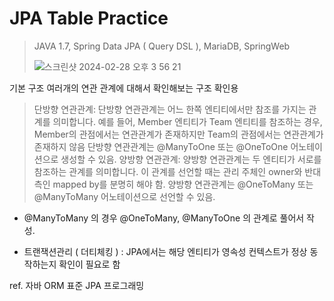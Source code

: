 # JPA Table Practice

> JAVA 1.7, Spring Data JPA ( Query DSL ), MariaDB, SpringWeb
>
> ![스크린샷 2024-02-28 오후 3 56 21](https://github.com/KyleDemian/jpaTablePractice/assets/11342191/385f31fb-5f9a-4e68-a1ac-ae26f2f8a55f)

기본 구조 여러개의 연관 관계에 대해서 확인해보는 구조 확인용

> 단방향 연관관계: 
단방향 연관관계는 어느 한쪽 엔티티에서만 참조를 가지는 관계를 의미합니다. 예를 들어, Member 엔티티가 Team 엔티티를 참조하는 경우, Member의 관점에서는 연관관계가 존재하지만 Team의 관점에서는 연관관계가 존재하지 않음
단방향 연관관계는 @ManyToOne 또는 @OneToOne 어노테이션으로 생성할 수 있음.
> 양방향 연관관계:
양방향 연관관계는 두 엔티티가 서로를 참조하는 관계를 의미합니다. 이 관계를 선언할 때는 관리 주체인 owner와 반대 측인 mapped by를 분명히 해야 함.
양방향 연관관계는 @OneToMany 또는 @ManyToMany 어노테이션으로 선언할 수 있음.

- @ManyToMany 의 경우 @OneToMany, @ManyToOne 의 관계로 풀어서 작성.

- 트랜잭션관리 ( 더티체킹 ) : JPA에서는 해당 엔티티가 영속성 컨텍스트가 정상 동작하는지 확인이 필요로 함  

ref. 자바 ORM 표준 JPA 프로그래밍
